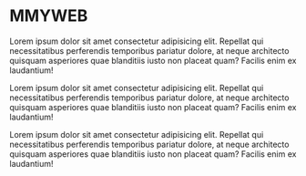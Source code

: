 <html lang="en">
<head>
    <meta charset="UTF-8">
    <meta http-equiv="X-UA-Compatible" content="IE=edge">
    <meta name="viewport" content="width=device-width, initial-scale=1.0">
    <title>Document</title>
</head>
<body>
 <h1>MMYWEB</h1>
<p>Lorem ipsum dolor sit amet consectetur adipisicing elit. Repellat qui necessitatibus perferendis temporibus pariatur dolore, at neque architecto quisquam asperiores quae blanditiis iusto non placeat quam? Facilis enim ex laudantium!</p>
<p>Lorem ipsum dolor sit amet consectetur adipisicing elit. Repellat qui necessitatibus perferendis temporibus pariatur dolore, at neque architecto quisquam asperiores quae blanditiis iusto non placeat quam? Facilis enim ex laudantium!
<p>Lorem ipsum dolor sit amet consectetur adipisicing elit. Repellat qui necessitatibus perferendis temporibus pariatur dolore, at neque architecto quisquam asperiores quae blanditiis iusto non placeat quam? Facilis enim ex laudantium!</p>
</p>
</body>
</html>
